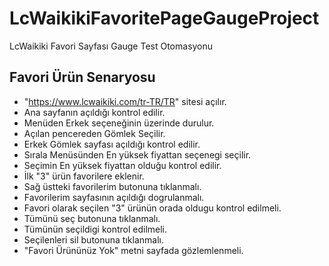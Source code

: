 # LcWaikikiFavoritePageGaugeProject
LcWaikiki Favori Sayfası Gauge Test Otomasyonu 

Favori Ürün Senaryosu
-----------
* "https://www.lcwaikiki.com/tr-TR/TR" sitesi açılır.
* Ana sayfanın açıldığı kontrol edilir.
* Menüden Erkek seçeneğinin üzerinde durulur.
* Açılan pencereden Gömlek Seçilir.
* Erkek Gömlek sayfası açıldığı kontrol edilir.
* Sırala Menüsünden En yüksek fiyattan seçenegi seçilir.
* Seçimin En yüksek fiyattan olduğu kontrol edilir.
* İlk "3" ürün favorilere eklenir.
* Sağ üstteki favorilerim butonuna tıklanmalı.
* Favorilerim sayfasının açıldığı dogrulanmalı.
* Favori olarak seçilen "3" ürünün orada oldugu kontrol edilmeli.
* Tümünü seç butonuna tıklanmalı.
* Tümünün seçildigi kontrol edilmeli.
* Seçilenleri sil butonuna tıklanmalı.
* "Favori Ürününüz Yok" metni sayfada gözlemlenmeli.
